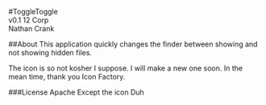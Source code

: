 #ToggleToggle  
v0.1
12 Corp  
Nathan Crank

##About
This application quickly changes the finder between showing and not showing hidden files.

The icon is so not kosher I suppose. I will make a new one soon.
In the mean time, thank you Icon Factory.

###License
Apache
Except the icon
Duh